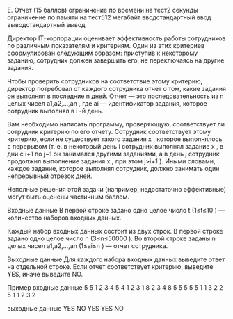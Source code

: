 E. Отчет (15 баллов)
ограничение по времени на тест2 секунды
ограничение по памяти на тест512 мегабайт
вводстандартный ввод
выводстандартный вывод

Директор IT-корпорации оценивает эффективность работы сотрудников по различным показателям и критериям. Один из этих критериев сформулирован следующим образом: приступив к некоторому заданию, сотрудник должен завершить его, не переключаясь на другие задания.

Чтобы проверить сотрудников на соответствие этому критерию, директор потребовал от каждого сотрудника отчет о том, какие задания он выполнял в последние n
 дней. Отчет — это последовательность из n
 целых чисел a1,a2,…,an
, где ai
 — идентификатор задания, которое сотрудник выполнял в i
-й день.

Вам необходимо написать программу, проверяющую, соответствует ли сотрудник критерию по его отчету. Сотрудник соответствует этому критерию, если не существует такого задания x
, которое выполнялось с перерывом (т. е. в некоторый день i
 сотрудник выполнял задание x
, в дни с i+1
 по j−1
 он занимался другими заданиями, а в день j
 сотрудник продолжил выполнение задания x
, при этом j>i+1
). Иными словами, каждое задание, которое выполнял сотрудник, должно занимать один непрерывный отрезок дней.

Неполные решения этой задачи (например, недостаточно эффективные) могут быть оценены частичным баллом.

Входные данные
В первой строке задано одно целое число t
 (1≤t≤10
) — количество наборов входных данных.

Каждый набор входных данных состоит из двух строк. В первой строке задано одно целое число n
 (3≤n≤50000
). Во второй строке заданы n
 целых чисел a1,a2,…,an
 (1≤ai≤n
) — отчет сотрудника.

Выходные данные
Для каждого набора входных данных выведите ответ на отдельной строке. Если отчет соответствует критерию, выведите YES, иначе выведите NO.

Пример
входные данные
5
5
1 2 3 4 5
4
1 2 3 1
8
2 3 4 8 5 5 5 5
5
1 1 3 2 2
5
1 1 2 3 2

выходные данные
YES
NO
YES
YES
NO
